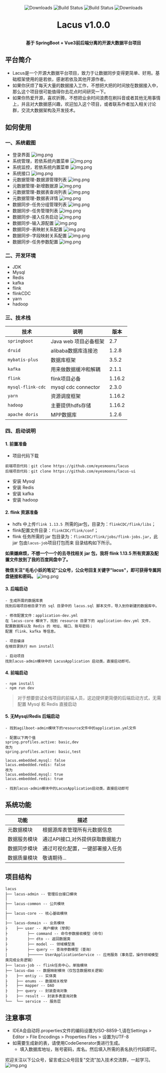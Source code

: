 <p align="center">
  <img src="https://img.shields.io/badge/Release-V1.5.0-green.svg" alt="Downloads">
  <img src="https://img.shields.io/badge/JDK-1.8+-green.svg" alt="Build Status">
  <img src="https://img.shields.io/badge/license-MIT-blue.svg" alt="Build Status">
   <img src="https://img.shields.io/badge/Spring%20Boot-2.7.1-blue.svg" alt="Downloads">
 </p>
<h1 align="center" style="margin: 30px 0 30px; font-weight: bold;">Lacus v1.0.0</h1>
<h4 align="center">基于 SpringBoot + Vue3前后端分离的开源大数据平台项目</h4>
<p align="center">
</p>

## 平台简介

- Lacus是一个开源大数据平台项目，致力于让数据同步变得更简单、好用。基础框架使用的是若依，感谢若依及其他开源作者。
- 如果你厌烦了每天大量的数据接入工作，不想把大把的时间放在数据接入中，那么这个项目很可能值得你去花点时间研究一下。
- 如果你热爱开源，喜欢折腾，不想把业余时间浪费在刷抖音或者其他无用事情上，并且对大数据感兴趣，欢迎加入这个项目，或者联系作者加入相关讨论群，交流大数据架构及开发技术。
## 如何使用
### 一、系统截图
- 登录界面
![img.png](images/lacus_login.png)
- 系统管理，若依系统内置菜单
![img.png](images/system-setting.png)
- 系统监控，若依系统内置菜单
![img.png](images/system-monitor.png)
- 系统接口
![img.png](images/api.png)
- 元数据管理-数据源管理列表
![img.png](images/datasource.png)
- 元数据管理-新增数据源
![img.png](images/datasource_add.png)
- 元数据管理-数据表查询列表
![img.png](images/table-query.png)
- 元数据管理-数据表详情
![img.png](images/table-detail.png)
- 数据同步-任务分组管理列表
![img.png](images/job-catalog.png)
- 数据同步-任务管理列表
![img.png](images/job-list.png)
- 数据同步-接入任务启动
![img.png](images/job-start.png)
- 数据同步-输入源配置
![img.png](images/job-source-conf.png)
- 数据同步-表映射关系配置
![img.png](images/job-mappings.png)
- 数据同步-字段映射关系配置
![img.png](images/job-mapping-columns.png)
- 数据同步-任务参数配置
![img.png](images/job-params.png)
### 二、开发环境

- JDK
- Mysql
- Redis
- kafka
- flink
- flinkCDC
- yarn
- hadoop

### 三、技术栈

| 技术                | 说明                  | 版本     |
|-------------------|---------------------|--------|
| `springboot`      | Java web 项目必备框架     | 2.7    |
| `druid`           | alibaba数据库连接池       | 1.2.8  |
| `mybatis-plus`    | 数据库框架               | 3.5.2  |
| `kafka`           | 用来做数据缓冲和解耦          | 2.1.1  |
| `flink`           | flink项目必备           | 1.16.2 |
| `mysql-flink-cdc` | mysql cdc connector | 2.3.0  |
| `yarn`            | 资源调度框架              | 1.16.2 |
| `hadoop`          | 主要提供hdfs存储          | 1.16.2 |
| `apache doris`    | MPP数据库              | 1.2.6  |

### 四、启动说明

#### 1. 前置准备

- 项目代码下载
```
前端项目代码：git clone https://github.com/eyesmoons/lacus
后端项目代码：git clone https://github.com/eyesmoons/lacus-ui
```
- 安装 Mysql
- 安装 Redis
- 安装 kafka
- 安装 hadoop
#### 2. flink 资源准备
- hdfs 中上传`flink 1.13.5 `所需的jar包，目录为：`flinkCDC/flink/libs`；
- flink配置文件目录：`flinkCDC/flink/conf`；
- flink 任务所需的 jar 包目录为：`flinkCDC/flink/jobs/flink-jobs.jar`，此 jar 包由`lacus-job`项目打包而来
目录结构如下所示。

**如果嫌麻烦，不想一个一个的去寻找相关 jar 包，我将 flink 1.13.5 所有资源及配置文件放到了我的百度网盘中了。**

**微信关注"毛毛小妖的笔记"公众号，公众号回复关键字"lacus"，即可获得专属网盘链接和密码。**
![img.png](images/flink-hdfs.png)
#### 3. 后端启动
```
- 生成所需的数据库表
找到后端项目根目录下的 sql 目录中的 lacus.sql 脚本文件，导入到你新建的数据库中。

- 修改配置文件：application-dev.yml 
在 lacus-core 模块下，找到 resource 目录下的 application-dev.yml 文件，
配置数据库以及 Redis 的 地址、端口、账号密码；
配置 flink、kafka 等信息。

- 项目编译
在根目录执行 mvn install

- 启动项目
找到lacus-admin模块中的 LacusApplication 启动类，直接启动即可。

```
#### 4. 前端启动
```
- npm install
- npm run dev
```

> 对于想要尝试全栈项目的前端人员，这边提供更简便的后端启动方式，无需配置 Mysql 和 Redis 直接启动
#### 5. 无Mysql/Redis 后端启动
```
- 找到agilboot-admin模块下的resource文件中的application.yml文件

- 配置以下两个值
spring.profiles.active: basic,dev
改为
spring.profiles.active: basic,test

lacus.embedded.mysql: false
lacus.embedded.redis: false
改为
lacus.embedded.mysql: true
lacus.embedded.redis: true

- 找到lacus-admin模块中的LacusApplication启动类，直接启动即可
```
## 系统功能

| 功能     | 描述                 |
|--------|--------------------|
| 元数据模块  | 根据源库表管理所有元数据信息     |
| 数据服务模块 | 通过API接口,对外提供获取数据能力 |
| 数据同步模块 | 通过可视化配置，一键部署接入任务   |
| 数据质量模块 | 敬请期待...            |

## 项目结构

``` 
lacus
├── lacus-admin -- 管理后台接口模块
│
├── lacus-common -- 公共模块
│
├── lacus-core -- 核心基础模块
│
├── lacus-domain -- 业务模块
├    ├── user -- 用户模块（举例）
├         ├── command -- 命令参数接收模型（命令）
├         ├── dto -- 返回数据类
├         ├── model -- 领域模型类
├         ├── query -- 查询参数模型（查询）
│         ├────── UserApplicationService -- 应用服务（事务层，操作领域模型类完成业务逻辑）
├── lacus-job -- flink任务中心，单独模块
├── lacus-dao -- 数据映射模块（仅包含数据相关逻辑）
├    ├── entiy -- 实体类
├    ├── enums -- 数据相关枚举
├    ├── mapper -- DAO
├    ├── query -- 封装查询对象
├    ├── result -- 封装多表查询对象
└──  └── service -- 服务层
```

## 注意事项
- IDEA会自动将.properties文件的编码设置为ISO-8859-1,请在Settings > Editor > File Encodings > Properties Files > 设置为UTF-8
- 如需要生成新的表，请使用CodeGenerator类进行生成。
  - 填入数据库地址，账号密码，库名。然后填入所需的表名执行代码即可。

欢迎关注以下公众号，留言或公众号回复"交流"加入技术交流群，一起学习。
![img.png](images/communicate.png)